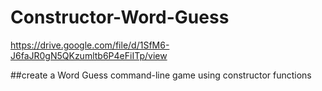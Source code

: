 # Constructor-Word-Guess

https://drive.google.com/file/d/1SfM6-J6faJR0gN5QKzumltb6P4eFiITp/view

##create a Word Guess command-line game using constructor functions
